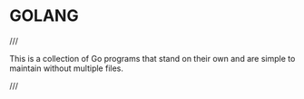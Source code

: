 GOLANG
===============
///

This is a collection of Go programs that stand on their own and are simple to maintain without multiple files.


///
